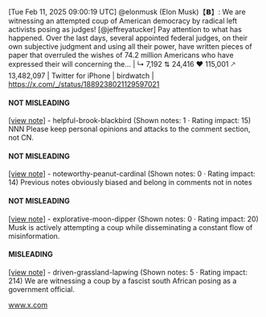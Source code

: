 [Tue Feb 11, 2025 09:00:19 UTC] @elonmusk (Elon Musk)【𝗕】: We are witnessing an attempted coup of American democracy by radical left activists posing as judges! [@jeffreyatucker] Pay attention to what has happened.  Over the last days, several appointed federal judges, on their own subjective judgment and using all their power, have written pieces of paper that overruled the wishes of 74.2 million Americans who have expressed their will concerning the… | ↳ 7,192 ⇅ 24,416 ♥ 115,001 🡕 13,482,097 | Twitter for iPhone | birdwatch | https://x.com/_/status/1889238021129597021

#### NOT MISLEADING

[[view note]](https://x.com/i/birdwatch/n/1889465766367379755) - helpful-brook-blackbird (Shown notes: 1 · Rating impact: 15)
NNN
Please keep personal opinions and attacks to the comment section, not CN.


#### NOT MISLEADING

[[view note]](https://x.com/i/birdwatch/n/1889409756776857745) - noteworthy-peanut-cardinal (Shown notes: 0 · Rating impact: 14)
Previous notes obviously biased and belong in comments not in notes

#### NOT MISLEADING

[[view note]](https://x.com/i/birdwatch/n/1889402371568222650) - explorative-moon-dipper (Shown notes: 0 · Rating impact: 20)
Musk is actively attempting a coup while disseminating a constant flow of misinformation. 
 

#### MISLEADING

[[view note]](https://x.com/i/birdwatch/n/1889389214300774501) - driven-grassland-lapwing (Shown notes: 5 · Rating impact: 214)
We are witnessing a coup by a fascist south African posing as a government official.

www.x.com
